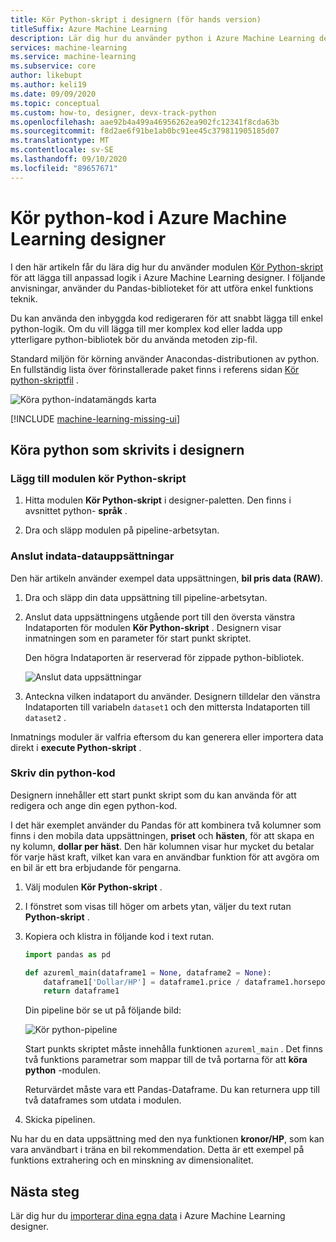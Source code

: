 ```yaml
---
title: Kör Python-skript i designern (för hands version)
titleSuffix: Azure Machine Learning
description: Lär dig hur du använder python i Azure Machine Learning designer (för hands version) för att transformera data.
services: machine-learning
ms.service: machine-learning
ms.subservice: core
author: likebupt
ms.author: keli19
ms.date: 09/09/2020
ms.topic: conceptual
ms.custom: how-to, designer, devx-track-python
ms.openlocfilehash: aae92b4a499a46956262ea902fc12341f8cda63b
ms.sourcegitcommit: f8d2ae6f91be1ab0bc91ee45c379811905185d07
ms.translationtype: MT
ms.contentlocale: sv-SE
ms.lasthandoff: 09/10/2020
ms.locfileid: "89657671"
---
```

# <a name="run-python-code-in-azure-machine-learning-designer"></a>Kör python-kod i Azure Machine Learning designer

I den här artikeln får du lära dig hur du använder modulen [Kör Python-skript](algorithm-module-reference/execute-python-script.md) för att lägga till anpassad logik i Azure Machine Learning designer. I följande anvisningar, använder du Pandas-biblioteket för att utföra enkel funktions teknik.

Du kan använda den inbyggda kod redigeraren för att snabbt lägga till enkel python-logik. Om du vill lägga till mer komplex kod eller ladda upp ytterligare python-bibliotek bör du använda metoden zip-fil.

Standard miljön för körning använder Anacondas-distributionen av python. En fullständig lista över förinstallerade paket finns i referens sidan [Kör python-skriptfil](algorithm-module-reference/execute-python-script.md) .

![Köra python-indatamängds karta](media/how-to-designer-python/execute-python-map.png)

[!INCLUDE [machine-learning-missing-ui](../../includes/machine-learning-missing-ui.md)]

## <a name="execute-python-written-in-the-designer"></a>Köra python som skrivits i designern

### <a name="add-the-execute-python-script-module"></a>Lägg till modulen kör Python-skript

1. Hitta modulen **Kör Python-skript** i designer-paletten. Den finns i avsnittet python- **språk** .

1. Dra och släpp modulen på pipeline-arbetsytan.

### <a name="connect-input-datasets"></a>Anslut indata-datauppsättningar

Den här artikeln använder exempel data uppsättningen, **bil pris data (RAW)**. 

1. Dra och släpp din data uppsättning till pipeline-arbetsytan.

1. Anslut data uppsättningens utgående port till den översta vänstra Indataporten för modulen **Kör Python-skript** . Designern visar inmatningen som en parameter för start punkt skriptet.
    
    Den högra Indataporten är reserverad för zippade python-bibliotek.

    ![Anslut data uppsättningar](media/how-to-designer-python/connect-dataset.png)
        

1. Anteckna vilken indataport du använder. Designern tilldelar den vänstra Indataporten till variabeln `dataset1` och den mittersta Indataporten till `dataset2` . 

Inmatnings moduler är valfria eftersom du kan generera eller importera data direkt i **execute Python-skript** .

### <a name="write-your-python-code"></a>Skriv din python-kod

Designern innehåller ett start punkt skript som du kan använda för att redigera och ange din egen python-kod. 

I det här exemplet använder du Pandas för att kombinera två kolumner som finns i den mobila data uppsättningen, **priset** och **hästen**, för att skapa en ny kolumn, **dollar per häst**. Den här kolumnen visar hur mycket du betalar för varje häst kraft, vilket kan vara en användbar funktion för att avgöra om en bil är ett bra erbjudande för pengarna. 

1. Välj modulen **Kör Python-skript** .

1. I fönstret som visas till höger om arbets ytan, väljer du text rutan **Python-skript** .

1. Kopiera och klistra in följande kod i text rutan.

    ```python
    import pandas as pd
    
    def azureml_main(dataframe1 = None, dataframe2 = None):
        dataframe1['Dollar/HP'] = dataframe1.price / dataframe1.horsepower
        return dataframe1
    ```
    Din pipeline bör se ut på följande bild:
    
    ![Kör python-pipeline](media/how-to-designer-python/execute-python-pipeline.png)

    Start punkts skriptet måste innehålla funktionen `azureml_main` . Det finns två funktions parametrar som mappar till de två portarna för att **köra python** -modulen.

    Returvärdet måste vara ett Pandas-Dataframe. Du kan returnera upp till två dataframes som utdata i modulen.
    
1. Skicka pipelinen.

Nu har du en data uppsättning med den nya funktionen **kronor/HP**, som kan vara användbart i träna en bil rekommendation. Detta är ett exempel på funktions extrahering och en minskning av dimensionalitet. 

## <a name="next-steps"></a>Nästa steg

Lär dig hur du [importerar dina egna data](how-to-designer-import-data.md) i Azure Machine Learning designer.
